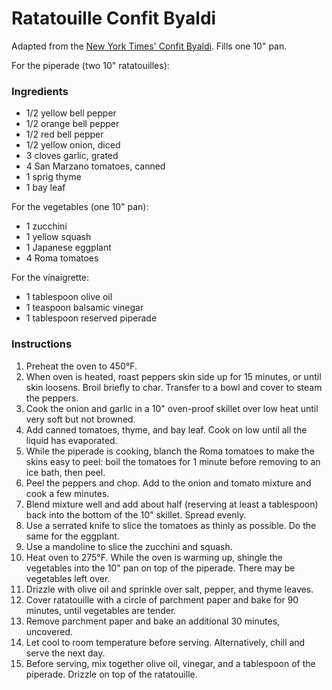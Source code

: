 # Ratatouille Confit Byaldi

Adapted from the [New York Times' Confit Byaldi](http://www.nytimes.com/2007/06/13/dining/131rrex.html). Fills one 10" pan.

For the piperade (two 10" ratatouilles):
### Ingredients

- 1/2 yellow bell pepper
- 1/2 orange bell pepper
- 1/2 red bell pepper
- 1/2 yellow onion, diced
- 3 cloves garlic, grated
- 4 San Marzano tomatoes, canned
- 1 sprig thyme
- 1 bay leaf

For the vegetables (one 10" pan):
- 1 zucchini
- 1 yellow squash
- 1 Japanese eggplant
- 4 Roma tomatoes

For the vinaigrette:
- 1 tablespoon olive oil
- 1 teaspoon balsamic vinegar
- 1 tablespoon reserved piperade

### Instructions

1. Preheat the oven to 450&deg;F.
2. When oven is heated, roast peppers skin side up for 15 minutes, or until skin loosens. Broil briefly to char. Transfer to a bowl and cover to steam the peppers.
3. Cook the onion and garlic in a 10" oven-proof skillet over low heat until very soft but not browned.
4. Add canned tomatoes, thyme, and bay leaf. Cook on low until all the liquid has evaporated.
5. While the piperade is cooking, blanch the Roma tomatoes to make the skins easy to peel: boil the tomatoes for 1 minute before removing to an ice bath, then peel.
6. Peel the peppers and chop. Add to the onion and tomato mixture and cook a few minutes.
7. Blend mixture well and add about half (reserving at least a tablespoon) back into the bottom of the 10" skillet. Spread evenly.
8. Use a serrated knife to slice the tomatoes as thinly as possible. Do the same for the eggplant.
9. Use a mandoline to slice the zucchini and squash.
10. Heat oven to 275&deg;F. While the oven is warming up, shingle the vegetables into the 10" pan on top of the piperade. There may be vegetables left over.
11. Drizzle with olive oil and sprinkle over salt, pepper, and thyme leaves.
12. Cover ratatouille with a circle of parchment paper and bake for 90 minutes, until vegetables are tender.
13. Remove parchment paper and bake an additional 30 minutes, uncovered.
14. Let cool to room temperature before serving. Alternatively, chill and serve the next day.
15. Before serving, mix together olive oil, vinegar, and a tablespoon of the piperade. Drizzle on top of the ratatouille.
